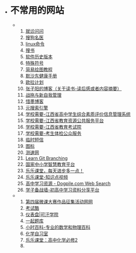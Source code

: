 - # 不常用的网站
	- 1. [就诊问问](https://ask.nocode.com)
	  2. [搜狗名医](https://mingyi.sogou.com)
	  3. [linux命令](https://wangchujiang.com/linux-command)
	  4. [搜书](https://ebook2.lorefree.com)
	  5. [软件历史版本](https://wandoujia.com)
	  6. [特殊符号](https://cn.piliapp.com/symbol)
	  7. [简易绘图教程](https://easydrawingtutorials.com)
	  8. [默沙东健康手册](https://msdmanuals.cn/home/resources/the-one-page-manual-of-health/one-page-manual-of-health)
	  9. [欧拉计划](https://pe-cn.github.io)
	  10. [张子阳的博客（关于读书-读后感或者内容摘要）](https://tracefact.net/reading)
	  11. [战拖与新自我管理](https://zhantuo.com/archives)
	  12. [惜墨博客](https://ximo.blog)
	  13. [元搜索引擎](https://searx.space)
	  14. [学校需要-江西省高中学生综合素质评价信息管理系统](https://gzzs.jxedu.gov.cn)
	  15. [学校需要-江西省教育资源公共服务平台](https://basic.jxeduyun.com/desktop/login/#/)
	  16. [学校需要-江西省教育考试院](https://jxeea.cn)
	  17. [学校需要-考生体检公众服务](https://tj1.jxeea.cn:82/#/login)
	  18. [临时短信](https://mytrashmobile.com)
	  19. [图标](https://iconfont.cn)
	  20. [测速网](https://speedtest.cn)
	  21. [Learn Git Branching](https://oschina.gitee.io/learn-git-branching/)
	  22. [国家中小学智慧教育平台](https://basic.smartedu.cn/)
	  23. [乐乐课堂，每天进步多一点！](https://www.leleketang.com/)
	  24. [乐乐课堂-知识点视频](http://www.leleketang.com/let3/knowledges.php?grade_id=30)
	  25. [高中学习资源 - Dogpile.com Web Search](https://www.dogpile.com/serp?q=%E9%AB%98%E4%B8%AD%E5%AD%A6%E4%B9%A0%E8%B5%84%E6%BA%90&sc=VDxbWdHk83gJ00)
	  26. [学子备战墙-初高中学习资料分享平台](https://www.xzbzq.com/)
	- 1. [第四届微课大赛作品征集活动网网](http://dasai.cnweike.cn/?r=matchV4/search/index&subject=2)
	  2. [考试酷](https://www.examcoo.com/paperlist/index/k/92/p/1)
	  3. [仪表盘|可汗学院](https://zh.khanacademy.org/profile/me/courses)
	  4. [一起题库](https://tiku.17zuoye.com/)
	  5. [小时百科-专业的数学和物理百科](https://wuli.wiki/index.html)
	  6. [化学自习室](https://wuli.wiki/index.html)
	  7. [乐乐课堂：高中化学必修2](https://www.bilibili.com/video/av43523533/)
	  8.
